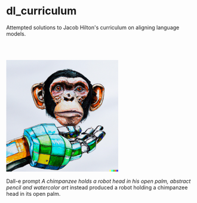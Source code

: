 # dl_curriculum
Attempted solutions to Jacob Hilton's curriculum on aligning language models.

<br/><br/>

<img src="contemplating.png" alt="contemplating" width="300"/>

Dall-e prompt *A chimpanzee holds a robot head in his open palm, abstract pencil and watercolor art* instead produced a robot holding a chimpanzee head in its open palm.
